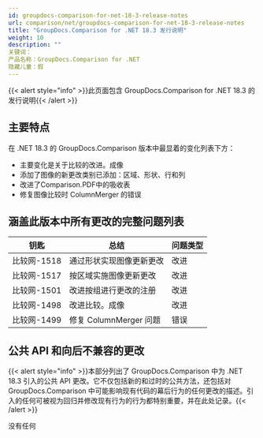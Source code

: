 ```yaml
---
id: groupdocs-comparison-for-net-18-3-release-notes
url: comparison/net/groupdocs-comparison-for-net-18-3-release-notes
title: "GroupDocs.Comparison for .NET 18.3 发行说明"
weight: 10
description: ""
关键词：
产品名称：GroupDocs.Comparison for .NET
隐藏儿童：假
---
```

{{< alert style="info" >}}此页面包含 GroupDocs.Comparison for .NET 18.3 的发行说明{{< /alert >}}

## 主要特点

在 .NET 18.3 的 GroupDocs.Comparison 版本中最显着的变化列表下方：

* 主要变化是关于比较的改进。成像
* 添加了图像的新更改类别已添加：区域、形状、行和列
* 改进了Comparison.PDF中的吸收表
* 修复图像比较时 ColumnMerger 的错误

## 涵盖此版本中所有更改的完整问题列表

|钥匙 |总结 |问题类型 |
| --- | --- | --- |
|比较网-1518 |通过形状实现图像更新更改 |改进 |
|比较网-1517 |按区域实施图像更新更改 |改进 |
|比较网-1501 |改进按组进行更改的注册 |改进 |
|比较网-1498 |改进比较。成像 |改进 |
|比较网-1499 |修复 ColumnMerger 问题 |错误 |

## 公共 API 和向后不兼容的更改

{{< alert style="info" >}}本部分列出了 GroupDocs.Comparison 中为 .NET 18.3 引入的公共 API 更改。它不仅包括新的和过时的公共方法，还包括对 GroupDocs.Comparison 中可能影响现有代码的幕后行为的任何更改的描述。引入的任何可被视为回归并修改现有行为的行为都特别重要，并在此处记录。{{< /alert >}}

没有任何


